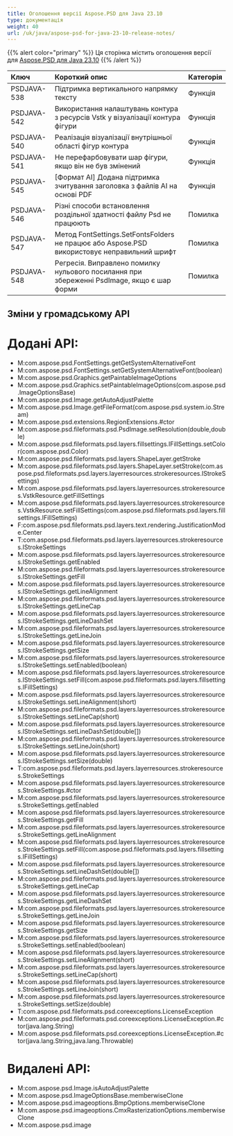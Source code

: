 ```yaml
---
title: Оголошення версії Aspose.PSD для Java 23.10
type: документація
weight: 40
url: /uk/java/aspose-psd-for-java-23-10-release-notes/
---
```


{{% alert color="primary" %}} Ця сторінка містить оголошення версії для [Aspose.PSD для Java 23.10](https://downloads.aspose.com/psd/java/new-releases/aspose.psd-for-java-23.10/) {{% /alert %}}

| **Ключ**        | **Короткий опис**                                                                             | **Категорія** |
|:---------------|:----------------------------------------------------------------------------------------|:-------------|
| PSDJAVA-538    | Підтримка вертикального напрямку тексту                                                      |    Функція   |
| PSDJAVA-542    | Використання налаштувань контура з ресурсів Vstk у візуалізації контура фігури           |    Функція   |
| PSDJAVA-540    | Реалізація візуалізації внутрішньої області фігур контура                                 |    Функція   |
| PSDJAVA-541    | Не перефарбовувати шар фігури, якщо він не був змінений                                   |    Функція   |
| PSDJAVA-545    | [Формат AI] Додана підтримка зчитування заголовка з файлів AI на основі PDF             |    Функція   |
| PSDJAVA-546    | Різні способи встановлення роздільної здатності файлу Psd не працюють                    |      Помилка  |
| PSDJAVA-547    | Метод FontSettings.SetFontsFolders не працює або Aspose.PSD використовує неправильний шрифт|      Помилка  |
| PSDJAVA-548    | Регресія. Виправлено помилку нульового посилання при збереженні PsdImage, якщо є шар форми |      Помилка  |

## **Зміни у громадському API**
# **Додані API:**

- M:com.aspose.psd.FontSettings.getGetSystemAlternativeFont
- M:com.aspose.psd.FontSettings.setGetSystemAlternativeFont(boolean)
- M:com.aspose.psd.Graphics.getPaintableImageOptions
- M:com.aspose.psd.Graphics.setPaintableImageOptions(com.aspose.psd.ImageOptionsBase)
- M:com.aspose.psd.Image.getAutoAdjustPalette
- M:com.aspose.psd.Image.getFileFormat(com.aspose.psd.system.io.Stream)
- M:com.aspose.psd.extensions.RegionExtensions.#ctor
- M:com.aspose.psd.fileformats.psd.PsdImage.setResolution(double,double)
- M:com.aspose.psd.fileformats.psd.layers.fillsettings.IFillSettings.setColor(com.aspose.psd.Color)
- M:com.aspose.psd.fileformats.psd.layers.ShapeLayer.getStroke
- M:com.aspose.psd.fileformats.psd.layers.ShapeLayer.setStroke(com.aspose.psd.fileformats.psd.layers.layerresources.strokeresources.IStrokeSettings)
- M:com.aspose.psd.fileformats.psd.layers.layerresources.strokeresources.VstkResource.getFillSettings
- M:com.aspose.psd.fileformats.psd.layers.layerresources.strokeresources.VstkResource.setFillSettings(com.aspose.psd.fileformats.psd.layers.fillsettings.IFillSettings)
- F:com.aspose.psd.fileformats.psd.layers.text.rendering.JustificationMode.Center
- T:com.aspose.psd.fileformats.psd.layers.layerresources.strokeresources.IStrokeSettings
- M:com.aspose.psd.fileformats.psd.layers.layerresources.strokeresources.IStrokeSettings.getEnabled
- M:com.aspose.psd.fileformats.psd.layers.layerresources.strokeresources.IStrokeSettings.getFill
- M:com.aspose.psd.fileformats.psd.layers.layerresources.strokeresources.IStrokeSettings.getLineAlignment
- M:com.aspose.psd.fileformats.psd.layers.layerresources.strokeresources.IStrokeSettings.getLineCap
- M:com.aspose.psd.fileformats.psd.layers.layerresources.strokeresources.IStrokeSettings.getLineDashSet
- M:com.aspose.psd.fileformats.psd.layers.layerresources.strokeresources.IStrokeSettings.getLineJoin
- M:com.aspose.psd.fileformats.psd.layers.layerresources.strokeresources.IStrokeSettings.getSize
- M:com.aspose.psd.fileformats.psd.layers.layerresources.strokeresources.IStrokeSettings.setEnabled(boolean)
- M:com.aspose.psd.fileformats.psd.layers.layerresources.strokeresources.IStrokeSettings.setFill(com.aspose.psd.fileformats.psd.layers.fillsettings.IFillSettings)
- M:com.aspose.psd.fileformats.psd.layers.layerresources.strokeresources.IStrokeSettings.setLineAlignment(short)
- M:com.aspose.psd.fileformats.psd.layers.layerresources.strokeresources.IStrokeSettings.setLineCap(short)
- M:com.aspose.psd.fileformats.psd.layers.layerresources.strokeresources.IStrokeSettings.setLineDashSet(double[])
- M:com.aspose.psd.fileformats.psd.layers.layerresources.strokeresources.IStrokeSettings.setLineJoin(short)
- M:com.aspose.psd.fileformats.psd.layers.layerresources.strokeresources.IStrokeSettings.setSize(double)
- T:com.aspose.psd.fileformats.psd.layers.layerresources.strokeresources.StrokeSettings
- M:com.aspose.psd.fileformats.psd.layers.layerresources.strokeresources.StrokeSettings.#ctor
- M:com.aspose.psd.fileformats.psd.layers.layerresources.strokeresources.StrokeSettings.getEnabled
- M:com.aspose.psd.fileformats.psd.layers.layerresources.strokeresources.StrokeSettings.getFill
- M:com.aspose.psd.fileformats.psd.layers.layerresources.strokeresources.StrokeSettings.getLineAlignment
- M:com.aspose.psd.fileformats.psd.layers.layerresources.strokeresources.StrokeSettings.setFill(com.aspose.psd.fileformats.psd.layers.fillsettings.IFillSettings)
- M:com.aspose.psd.fileformats.psd.layers.layerresources.strokeresources.StrokeSettings.setLineDashSet(double[])
- M:com.aspose.psd.fileformats.psd.layers.layerresources.strokeresources.StrokeSettings.getLineCap
- M:com.aspose.psd.fileformats.psd.layers.layerresources.strokeresources.StrokeSettings.getLineDashSet
- M:com.aspose.psd.fileformats.psd.layers.layerresources.strokeresources.StrokeSettings.getLineJoin
- M:com.aspose.psd.fileformats.psd.layers.layerresources.strokeresources.StrokeSettings.getSize
- M:com.aspose.psd.fileformats.psd.layers.layerresources.strokeresources.StrokeSettings.setEnabled(boolean)
- M:com.aspose.psd.fileformats.psd.layers.layerresources.strokeresources.StrokeSettings.setLineAlignment(short)
- M:com.aspose.psd.fileformats.psd.layers.layerresources.strokeresources.StrokeSettings.setLineCap(short)
- M:com.aspose.psd.fileformats.psd.layers.layerresources.strokeresources.StrokeSettings.setLineJoin(short)
- M:com.aspose.psd.fileformats.psd.layers.layerresources.strokeresources.StrokeSettings.setSize(double)
- T:com.aspose.psd.fileformats.psd.coreexceptions.LicenseException
- M:com.aspose.psd.fileformats.psd.coreexceptions.LicenseException.#ctor(java.lang.String)
- M:com.aspose.psd.fileformats.psd.coreexceptions.LicenseException.#ctor(java.lang.String,java.lang.Throwable)

# **Видалені API:**

- M:com.aspose.psd.Image.isAutoAdjustPalette
- M:com.aspose.psd.ImageOptionsBase.memberwiseClone
- M:com.aspose.psd.imageoptions.BmpOptions.memberwiseClone
- M:com.aspose.psd.imageoptions.CmxRasterizationOptions.memberwiseClone
- M:com.aspose.psd.image